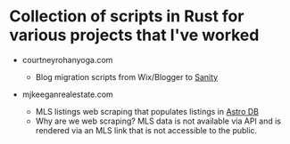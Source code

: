 # Collection of scripts in Rust for various projects that I've worked

- courtneyrohanyoga.com
  - Blog migration scripts from Wix/Blogger to [Sanity](https://www.sanity.io/)

- mjkeeganrealestate.com
  - MLS listings web scraping that populates listings in [Astro DB](https://www.astro.build/)
  - Why are we web scraping? MLS data is not available via API and is rendered via an MLS link that is not accessible to the public.
